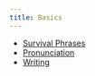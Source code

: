 ```yaml
---
title: Basics
---
```


- [Survival Phrases](/lessons/basics/survival-phrases/)
- [Pronunciation](/lessons/basics/pronunciation/)
- [Writing](/lessons/basics/writing/)

